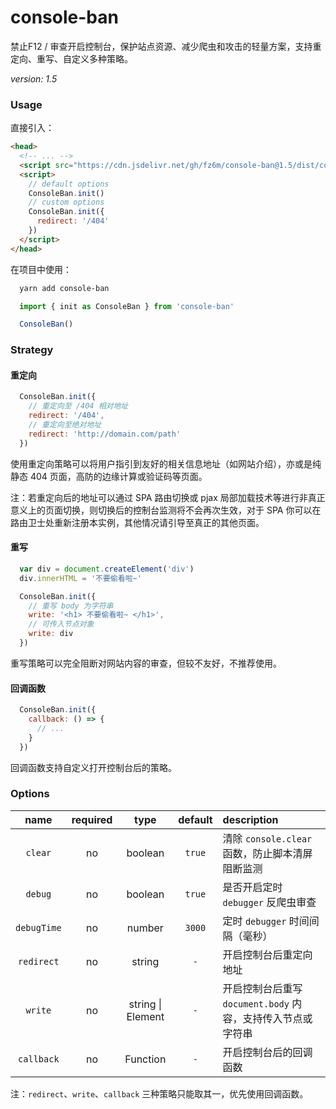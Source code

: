 # console-ban

禁止F12 / 审查开启控制台，保护站点资源、减少爬虫和攻击的轻量方案，支持重定向、重写、自定义多种策略。

*version: 1.5*

### Usage

直接引入：

```html
<head>
  <!-- ... -->
  <script src="https://cdn.jsdelivr.net/gh/fz6m/console-ban@1.5/dist/console-ban.min.js"></script>
  <script>
    // default options
    ConsoleBan.init()
    // custom options
    ConsoleBan.init({
      redirect: '/404'
    })
  </script>
</head>
```

在项目中使用：

```bash
  yarn add console-ban
```

```js
  import { init as ConsoleBan } from 'console-ban'

  ConsoleBan()
```

### Strategy

#### 重定向

```js
  ConsoleBan.init({
    // 重定向至 /404 相对地址
    redirect: '/404',
    // 重定向至绝对地址
    redirect: 'http://domain.com/path'
  })
```

使用重定向策略可以将用户指引到友好的相关信息地址（如网站介绍），亦或是纯静态 404 页面，高防的边缘计算或验证码等页面。

注：若重定向后的地址可以通过 SPA 路由切换或 pjax 局部加载技术等进行非真正意义上的页面切换，则切换后的控制台监测将不会再次生效，对于 SPA 你可以在路由卫士处重新注册本实例，其他情况请引导至真正的其他页面。

#### 重写

```js
  var div = document.createElement('div')
  div.innerHTML = '不要偷看啦~'

  ConsoleBan.init({
    // 重写 body 为字符串
    write: '<h1> 不要偷看啦~ </h1>',
    // 可传入节点对象
    write: div
  })
```

重写策略可以完全阻断对网站内容的审查，但较不友好，不推荐使用。

#### 回调函数

```js
  ConsoleBan.init({
    callback: () => {
      // ...
    }
  })
```

回调函数支持自定义打开控制台后的策略。


### Options

name|required|type|default|description
:-:|:-:|:-:|:-:|:-
`clear`|no|boolean|`true`|清除 `console.clear` 函数，防止脚本清屏阻断监测
`debug`|no|boolean|`true`|是否开启定时 `debugger` 反爬虫审查
`debugTime`|no|number|`3000`|定时 `debugger` 时间间隔（毫秒）
`redirect`|no|string|`-`|开启控制台后重定向地址
`write`|no|string \| Element|`-`|开启控制台后重写 `document.body` 内容，支持传入节点或字符串
`callback`|no|Function|`-`|开启控制台后的回调函数

注：`redirect`、`write`、`callback` 三种策略只能取其一，优先使用回调函数。